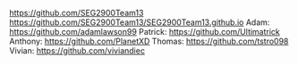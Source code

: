 https://github.com/SEG2900Team13
https://github.com/SEG2900Team13/SEG2900Team13.github.io
Adam: https://github.com/adamlawson99
Patrick: https://github.com/Ultimatrick
Anthony: https://github.com/PlanetXD
Thomas: https://github.com/tstro098
Vivian: https://github.com/viviandiec
